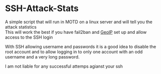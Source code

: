 # SSH-Attack-Stats #
A simple script that will run in MOTD on a linux server and will tell you the attack statistics<br>
This will work the best if you have fail2ban and [GeoIP][geoipurl] set up and allow access to the SSH login<br>

With SSH allowing username and passwords it is a good idea to disable the root account and to allow logging in to only one account with an odd username and a very long password.<br>

I am not liable for any successful attemps agianst your ssh

[geoipurl]: https://www.axllent.org/docs/view/ssh-geoip/
